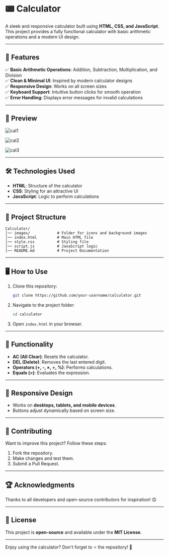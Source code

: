 # 📟 Calculator

A sleek and responsive calculator built using **HTML, CSS, and JavaScript**. This project provides a fully functional calculator with basic arithmetic operations and a modern UI design.

---

## 🚀 Features

✅ **Basic Arithmetic Operations**: Addition, Subtraction, Multiplication, and Division  
✅ **Clean & Minimal UI**: Inspired by modern calculator designs  
✅ **Responsive Design**: Works on all screen sizes  
✅ **Keyboard Support**: Intuitive button clicks for smooth operation  
✅ **Error Handling**: Displays error messages for invalid calculations  

---

## 🎨 Preview

![cal1](https://github.com/user-attachments/assets/eb2ab5b4-85e1-4ece-8aae-4556c6bb9de4)

![cal2](https://github.com/user-attachments/assets/4d66ab6d-afe7-492d-8cd1-6951e35c7e7c)

![cal3](https://github.com/user-attachments/assets/68c2e22c-0b06-49c4-a7a0-8fe33021effd)


---

## 🛠️ Technologies Used

- **HTML**: Structure of the calculator
- **CSS**: Styling for an attractive UI
- **JavaScript**: Logic to perform calculations

---

## 📂 Project Structure

```
Calculator/
│── images/            # Folder for icons and background images
│── index.html         # Main HTML file
│── style.css          # Styling file
│── script.js          # JavaScript logic
│── README.md          # Project Documentation
```

---

## 🖥️ How to Use

1. Clone this repository:
   ```bash
   git clone https://github.com/your-username/calculator.git
   ```
2. Navigate to the project folder:
   ```bash
   cd calculator
   ```
3. Open `index.html` in your browser.

---

## 🎯 Functionality

- **AC (All Clear)**: Resets the calculator.
- **DEL (Delete)**: Removes the last entered digit.
- **Operators (+, -, ×, ÷, %)**: Performs calculations.
- **Equals (=)**: Evaluates the expression.

---

## 📱 Responsive Design

- Works on **desktops, tablets, and mobile devices**.
- Buttons adjust dynamically based on screen size.

---

## 🌟 Contributing

Want to improve this project? Follow these steps:
1. Fork the repository.
2. Make changes and test them.
3. Submit a Pull Request.

---

## 🏆 Acknowledgments

Thanks to all developers and open-source contributors for inspiration! 😊

---

## 📜 License

This project is **open-source** and available under the **MIT License**.

---

Enjoy using the calculator? Don't forget to ⭐ the repository! 🚀

